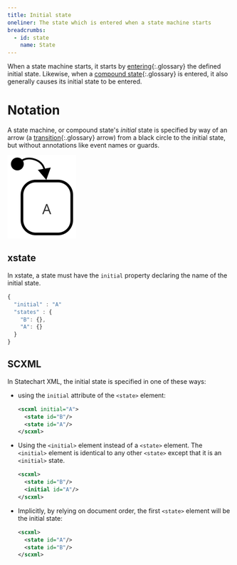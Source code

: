 ```yaml
---
title: Initial state
oneliner: The state which is entered when a state machine starts
breadcrumbs:
  - id: state
    name: State
---
```


When a state machine starts, it starts by [entering](entry.html){:.glossary} the defined initial state.  Likewise, when a [compound state](compound-state.html){:.glossary} is entered, it also generally causes its initial state to be entered.

# Notation

A state machine, or compound state's _initial_ state is specified by way of an arrow (a [transition](transition.html){:.glossary} arrow) from a black circle to the initial state, but without annotations like event names or guards.

![Black circle pointing to a state labeled A.  A is the initial state.](initial-state.svg)

## xstate

In xstate, a state must have the `initial` property declaring the name of the initial state.

```js
{
  "initial" : "A"
  "states" : {
    "B": {},
    "A": {}
  }
}
```

## SCXML

In Statechart XML, the initial state is specified in one of these ways:

* using the `initial` attribute of the `<state>` element:
  ```xml
  <scxml initial="A">
    <state id="B"/>
    <state id="A"/>
  </scxml>
  ```
* Using the `<initial>` element instead of a `<state>` element.  The `<initial>` element is identical to any other `<state>` except that it is an `<initial>` state.
  ```xml
  <scxml>
    <state id="B"/>
    <initial id="A"/>
  </scxml>
  ```
* Implicitly, by relying on document order, the first `<state>` element will be the initial state:
  ```xml
  <scxml>
    <state id="A"/>
    <state id="B"/>
  </scxml>
  ```
